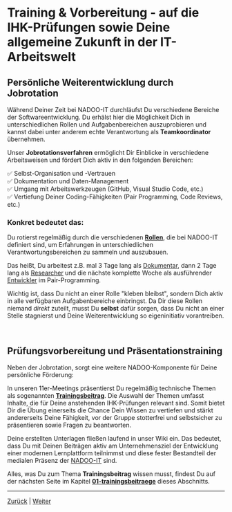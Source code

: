 # Training & Vorbereitung - auf die IHK-Prüfungen sowie Deine allgemeine Zukunft in der IT-Arbeitswelt

## Persönliche Weiterentwicklung durch Jobrotation

Während Deiner Zeit bei NADOO-IT durchläufst Du verschiedene Bereiche der Softwareentwicklung.
Du erhälst hier die Möglichkeit Dich in unterschiedlichen Rollen und Aufgabenbereichen auszuprobieren und kannst dabei unter anderem echte Verantwortung als **Teamkoordinator** übernehmen.

Unser **Jobrotationsverfahren** ermöglicht Dir Einblicke in verschiedene Arbeitsweisen und fördert Dich aktiv in den folgenden Bereichen:

✅ Selbst-Organisation und -Vertrauen <br>
✅ Dokumentation und Daten-Management <br>
✅ Umgang mit Arbeitswerkzeugen (GitHub, Visual Studio Code, etc.) <br>
✅ Vertiefung Deiner Coding-Fähigkeiten (Pair Programming, Code Reviews, etc.) <br>

### Konkret bedeutet das:

Du rotierst regelmäßig durch die verschiedenen [**Rollen**](/docs/02-arbeiten_bei_nadoo/01-rollen_und_aufgaben/README.md), die bei NADOO-IT definiert sind, um Erfahrungen in unterschiedlichen Verantwortungsbereichen zu sammeln und auszubauen.

Das heißt, Du arbeitest z.B. mal 3 Tage lang als [Dokumentar](/docs/02-arbeiten_bei_nadoo/01-rollen_und_aufgaben/01-dokumentar/README.md), dann 2 Tage lang als [Researcher](/docs/02-arbeiten_bei_nadoo/01-rollen_und_aufgaben/02-researcher/README.md) und die nächste komplette Woche als ausführender [Entwickler](/docs/02-arbeiten_bei_nadoo/01-rollen_und_aufgaben/03-entwickler/README.md) im Pair-Programming.

Wichtig ist, dass Du nicht an einer Rolle "kleben bleibst", sondern Dich aktiv in alle verfügbaren Aufgabenbereiche einbringst. Da Dir diese Rollen niemand _direkt_ zuteilt, musst Du **selbst** dafür sorgen, dass Du nicht an einer Stelle stagnierst und Deine Weiterentwicklung so eigeninitiativ vorantreiben.

<br>

## Prüfungsvorbereitung und Präsentationstraining

Neben der Jobrotation, sorgt eine weitere NADOO-Komponente für Deine persönliche Förderung:

In unseren 11er-Meetings präsentierst Du regelmäßig technische Themen als sogenannten [**Trainingsbeitrag**](/docs/02-arbeiten_bei_nadoo/02-training_und_vorbereitung/01-trainingsbeitraege/README.md). Die Auswahl der Themen umfasst Inhalte, die für Deine anstehenden IHK-Prüfungen relevant sind. Somit bietet Dir die Übung einerseits die Chance Dein Wissen zu vertiefen und stärkt andererseits Deine Fähigkeit, vor der Gruppe stotterfrei und selbstsicher zu präsentieren sowie Fragen zu beantworten.

Deine erstellten Unterlagen fließen laufend in unser Wiki ein. Das bedeutet, dass Du mit Deinen Beiträgen aktiv am Unternehmensziel der Entwicklung einer modernen Lernplattform teilnimmst und diese fester Bestandteil der medialen Präsenz der [NADOO-IT](https://nadooit.de) sind.

Alles, was Du zum Thema **Trainingsbeitrag** wissen musst, findest Du auf der nächsten Seite im Kapitel [**01-trainingsbeitraege**](/docs/02-arbeiten_bei_nadoo/02-training_und_vorbereitung/01-trainingsbeitraege/README.m) dieses Abschnitts.

---

[Zurück](/docs/01-organisation/10-rollen_und_aufgaben/README.md) | [Weiter](docs/01-organisation/11-training_und_vorbereitung/01-trainingsbeitraege/README.md)
